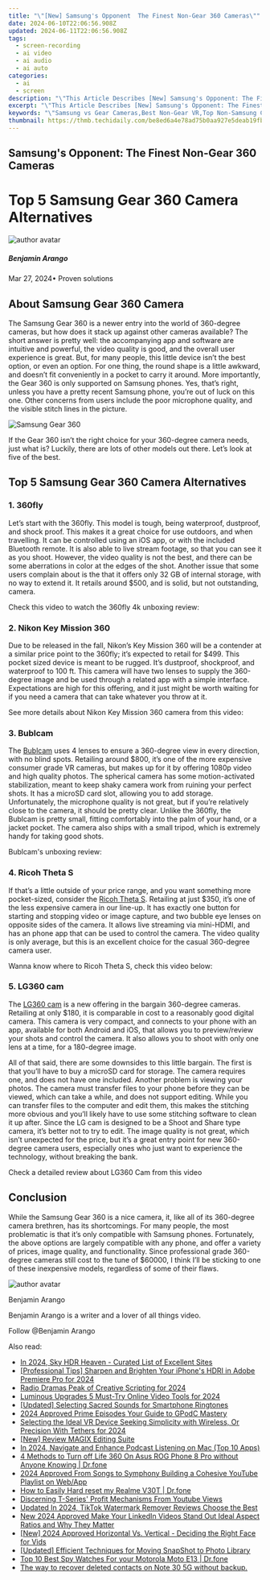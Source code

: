 ```yaml
---
title: "\"[New] Samsung's Opponent  The Finest Non-Gear 360 Cameras\""
date: 2024-06-10T22:06:56.908Z
updated: 2024-06-11T22:06:56.908Z
tags: 
  - screen-recording
  - ai video
  - ai audio
  - ai auto
categories: 
  - ai
  - screen
description: "\"This Article Describes [New] Samsung's Opponent: The Finest Non-Gear 360 Cameras\""
excerpt: "\"This Article Describes [New] Samsung's Opponent: The Finest Non-Gear 360 Cameras\""
keywords: "\"Samsung vs Gear Cameras,Best Non-Gear VR,Top Non-Samsung Cameras,Premium No-Gear 360S,Excellent Non-Camera 360,Leading Alternative Cameras,Elite Non-Oculus Cameras\""
thumbnail: https://thmb.techidaily.com/be8ed6a4e78ad75b0aa927e5deab19fb5e1ff02b9f258c0a63e3b6ef48739db7.jpg
---
```


## Samsung's Opponent: The Finest Non-Gear 360 Cameras

# Top 5 Samsung Gear 360 Camera Alternatives

![author avatar](https://images.wondershare.com/filmora/article-images/benjamin-arango-author.jpg)

##### Benjamin Arango

 Mar 27, 2024• Proven solutions

## About Samsung Gear 360 Camera

 The Samsung Gear 360 is a newer entry into the world of 360-degree cameras, but how does it stack up against other cameras available? The short answer is pretty well: the accompanying app and software are intuitive and powerful, the video quality is good, and the overall user experience is great. But, for many people, this little device isn’t the best option, or even an option. For one thing, the round shape is a little awkward, and doesn’t fit conveniently in a pocket to carry it around. More importantly, the Gear 360 is only supported on Samsung phones. Yes, that’s right, unless you have a pretty recent Samsung phone, you’re out of luck on this one. Other concerns from users include the poor microphone quality, and the visible stitch lines in the picture.

![Samsung Gear 360 ](https://images.wondershare.com/filmora/article-images/samsung-gear-360-camera.jpg)

 If the Gear 360 isn’t the right choice for your 360-degree camera needs, just what is? Luckily, there are lots of other models out there. Let’s look at five of the best.

## Top 5 Samsung Gear 360 Camera Alternatives

### 1\. 360fly

 Let’s start with the 360fly. This model is tough, being waterproof, dustproof, and shock proof. This makes it a great choice for use outdoors, and when travelling. It can be controlled using an iOS app, or with the included Bluetooth remote. It is also able to live stream footage, so that you can see it as you shoot. However, the video quality is not the best, and there can be some aberrations in color at the edges of the shot. Another issue that some users complain about is the that it offers only 32 GB of internal storage, with no way to extend it. It retails around $500, and is solid, but not outstanding, camera.

 Check this video to watch the 360fly 4k unboxing review:

### 2\. Nikon Key Mission 360

 Due to be released in the fall, Nikon’s Key Mission 360 will be a contender at a similar price point to the 360fly; it’s expected to retail for $499\. This pocket sized device is meant to be rugged. It’s dustproof, shockproof, and waterproof to 100 ft. This camera will have two lenses to supply the 360-degree image and be used through a related app with a simple interface. Expectations are high for this offering, and it just might be worth waiting for if you need a camera that can take whatever you throw at it.

 See more details about Nikon Key Mission 360 camera from this video:

### 3\. Bublcam

 The [Bublcam](https://tools.techidaily.com/wondershare/filmora/download/) uses 4 lenses to ensure a 360-degree view in every direction, with no blind spots. Retailing around $800, it’s one of the more expensive consumer grade VR cameras, but makes up for it by offering 1080p video and high quality photos. The spherical camera has some motion-activated stabilization, meant to keep shaky camera work from ruining your perfect shots. It has a microSD card slot, allowing you to add storage. Unfortunately, the microphone quality is not great, but if you’re relatively close to the camera, it should be pretty clear. Unlike the 360fly, the Bublcam is pretty small, fitting comfortably into the palm of your hand, or a jacket pocket. The camera also ships with a small tripod, which is extremely handy for taking good shots.

 Bublcam's unboxing review:

### 4\. Ricoh Theta S

 If that’s a little outside of your price range, and you want something more pocket-sized, consider the [Ricoh Theta S](https://tools.techidaily.com/wondershare/filmora/download/). Retailing at just $350, it’s one of the less expensive camera in our line-up. It has exactly one button for starting and stopping video or image capture, and two bubble eye lenses on opposite sides of the camera. It allows live streaming via mini-HDMI, and has an phone app that can be used to control the camera. The video quality is only average, but this is an excellent choice for the casual 360-degree camera user.

 Wanna know where to Ricoh Theta S, check this video below:

### 5\. LG360 cam

 The [LG360 cam](https://tools.techidaily.com/wondershare/filmora/download/) is a new offering in the bargain 360-degree cameras. Retailing at only $180, it is comparable in cost to a reasonably good digital camera. This camera is very compact, and connects to your phone with an app, available for both Android and iOS, that allows you to preview/review your shots and control the camera. It also allows you to shoot with only one lens at a time, for a 180-degree image.

 All of that said, there are some downsides to this little bargain. The first is that you’ll have to buy a microSD card for storage. The camera requires one, and does not have one included. Another problem is viewing your photos. The camera must transfer files to your phone before they can be viewed, which can take a while, and does not support editing. While you can transfer files to the computer and edit them, this makes the stitching more obvious and you’ll likely have to use some stitching software to clean it up after. Since the LG cam is designed to be a Shoot and Share type camera, it’s better not to try to edit. The image quality is not great, which isn’t unexpected for the price, but it’s a great entry point for new 360-degree camera users, especially ones who just want to experience the technology, without breaking the bank.

 Check a detailed review about LG360 Cam from this video

## Conclusion

 While the Samsung Gear 360 is a nice camera, it, like all of its 360-degree camera brethren, has its shortcomings. For many people, the most problematic is that it’s only compatible with Samsung phones. Fortunately, the above options are largely compatible with any phone, and offer a variety of prices, image quality, and functionality. Since professional grade 360-degree cameras still cost to the tune of $60000, I think I’ll be sticking to one of these inexpensive models, regardless of some of their flaws.

![author avatar](https://images.wondershare.com/filmora/article-images/benjamin-arango-author.jpg)

Benjamin Arango

Benjamin Arango is a writer and a lover of all things video.

Follow @Benjamin Arango

<span class="atpl-alsoreadstyle">Also read:</span>
<div><ul>
<li><a href="https://extra-support.techidaily.com/in-2024-sky-hdr-heaven-curated-list-of-excellent-sites/"><u>In 2024, Sky HDR Heaven - Curated List of Excellent Sites</u></a></li>
<li><a href="https://extra-support.techidaily.com/professional-tips-sharpen-and-brighten-your-iphones-hdri-in-adobe-premiere-pro-for-2024/"><u>[Professional Tips] Sharpen and Brighten Your iPhone's HDRI in Adobe Premiere Pro for 2024</u></a></li>
<li><a href="https://extra-support.techidaily.com/radio-dramas-peak-of-creative-scripting-for-2024/"><u>Radio Dramas  Peak of Creative Scripting for 2024</u></a></li>
<li><a href="https://extra-support.techidaily.com/luminous-upgrades-5-must-try-online-video-tools-for-2024/"><u>Luminous Upgrades  5 Must-Try Online Video Tools for 2024</u></a></li>
<li><a href="https://extra-support.techidaily.com/updated-selecting-sacred-sounds-for-smartphone-ringtones/"><u>[Updated] Selecting Sacred Sounds for Smartphone Ringtones</u></a></li>
<li><a href="https://extra-support.techidaily.com/2024-approved-prime-episodes-your-guide-to-gpodc-mastery/"><u>2024 Approved  Prime Episodes  Your Guide to GPodC Mastery</u></a></li>
<li><a href="https://extra-support.techidaily.com/selecting-the-ideal-vr-device-seeking-simplicity-with-wireless-or-precision-with-tethers-for-2024/"><u>Selecting the Ideal VR Device  Seeking Simplicity with Wireless, Or Precision With Tethers for 2024</u></a></li>
<li><a href="https://extra-support.techidaily.com/new-review-magix-editing-suite/"><u>[New] Review  MAGIX Editing Suite</u></a></li>
<li><a href="https://extra-support.techidaily.com/in-2024-navigate-and-enhance-podcast-listening-on-mac-top-10-apps/"><u>In 2024, Navigate and Enhance Podcast Listening on Mac (Top 10 Apps)</u></a></li>
<li><a href="https://location-fake.techidaily.com/4-methods-to-turn-off-life-360-on-asus-rog-phone-8-pro-without-anyone-knowing-drfone-by-drfone-virtual-android/"><u>4 Methods to Turn off Life 360 On Asus ROG Phone 8 Pro without Anyone Knowing | Dr.fone</u></a></li>
<li><a href="https://youtube-help.techidaily.com/2024-approved-from-songs-to-symphony-building-a-cohesive-youtube-playlist-on-webapp/"><u>2024 Approved  From Songs to Symphony  Building a Cohesive YouTube Playlist on Web/App</u></a></li>
<li><a href="https://techidaily.com/how-to-easily-hard-reset-my-realme-v30t-drfone-by-drfone-reset-android-reset-android/"><u>How to Easily Hard reset my Realme V30T | Dr.fone</u></a></li>
<li><a href="https://youtube-videos.techidaily.com/discerning-t-series-profit-mechanisms-from-youtube-views/"><u>Discerning T-Series' Profit Mechanisms From Youtube Views</u></a></li>
<li><a href="https://smart-video-creator.techidaily.com/updated-in-2024-tiktok-watermark-remover-reviews-choose-the-best/"><u>Updated In 2024, TikTok Watermark Remover Reviews Choose the Best</u></a></li>
<li><a href="https://ai-video-tools.techidaily.com/new-2024-approved-make-your-linkedin-videos-stand-out-ideal-aspect-ratios-and-why-they-matter/"><u>New 2024 Approved Make Your LinkedIn Videos Stand Out Ideal Aspect Ratios and Why They Matter</u></a></li>
<li><a href="https://facebook-clips.techidaily.com/new-2024-approved-horizontal-vs-vertical-deciding-the-right-face-for-vids/"><u>[New] 2024 Approved  Horizontal Vs. Vertical - Deciding the Right Face for Vids</u></a></li>
<li><a href="https://snapchat-videos.techidaily.com/updated-efficient-techniques-for-moving-snapshot-to-photo-library/"><u>[Updated] Efficient Techniques for Moving SnapShot to Photo Library</u></a></li>
<li><a href="https://android-location-track.techidaily.com/top-10-best-spy-watches-for-your-motorola-moto-e13-drfone-by-drfone-virtual-android/"><u>Top 10 Best Spy Watches For your Motorola Moto E13 | Dr.fone</u></a></li>
<li><a href="https://techidaily.com/the-way-to-recover-deleted-contacts-on-note-30-5g-without-backup-by-fonelab-android-recover-contacts/"><u>The way to recover deleted contacts on Note 30 5G without backup.</u></a></li>
</ul></div>

<ins class="adsbygoogle"
      style="display:block"
      data-ad-client="ca-pub-7571918770474297"
      data-ad-slot="8358498916"
      data-ad-format="auto"
      data-full-width-responsive="true"></ins>